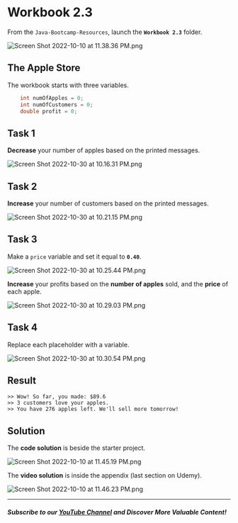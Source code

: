 # Workbook 2.3

From the `Java-Bootcamp-Resources`, launch the **`Workbook 2.3`** folder.

![Screen Shot 2022-10-10 at 11.38.36 PM.png](https://firebasestorage.googleapis.com/v0/b/learnthepart-75aed.appspot.com/o/images%2F7ac7a637-9417-4ea4-a2ca-2b09e22a2292?alt=media&token=dfc582ab-612f-4ae8-bfaf-b15b613fde02)

## The Apple Store
The workbook starts with three variables.

```java
    int numOfApples = 0;
    int numOfCustomers = 0;
    double profit = 0;
```

## **Task 1**

**Decrease** your number of apples based on the printed messages.

![Screen Shot 2022-10-30 at 10.16.31 PM.png](https://firebasestorage.googleapis.com/v0/b/learnthepart-75aed.appspot.com/o/images%2Fd147c705-e2e7-45d7-8f0e-f9e526a93fa3?alt=media&token=f23a9579-f988-4c29-a169-df0006c9acfd)

## **Task 2**

**Increase** your number of customers based on the printed messages.

![Screen Shot 2022-10-30 at 10.21.15 PM.png](https://firebasestorage.googleapis.com/v0/b/learnthepart-75aed.appspot.com/o/images%2F0ce7206e-3aed-4626-a334-02c2b8080161?alt=media&token=789c499c-388e-410b-9b58-2d7d36ec47b9)

## Task 3

Make a `price` variable and set it equal to **`0.40`**.

![Screen Shot 2022-10-30 at 10.25.44 PM.png](https://firebasestorage.googleapis.com/v0/b/learnthepart-75aed.appspot.com/o/images%2Ff47dbee0-5be3-44e6-8e66-fc85468dc2fd?alt=media&token=88bc2e1c-4861-43cc-8e69-d78811768e63)

**Increase** your profits based on the **number of apples** sold, and the **price** of each apple.

![Screen Shot 2022-10-30 at 10.29.03 PM.png](https://firebasestorage.googleapis.com/v0/b/learnthepart-75aed.appspot.com/o/images%2F33fd5ef7-f162-41fb-ad64-3055c518aa0f?alt=media&token=d5c29308-66c6-4461-be56-be89589ca3e7)

## **Task 4**

Replace each placeholder with a variable.

![Screen Shot 2022-10-30 at 10.30.54 PM.png](https://firebasestorage.googleapis.com/v0/b/learnthepart-75aed.appspot.com/o/images%2Fcec281d7-67ba-43a5-a90f-846f7d7a7cda?alt=media&token=65a4451b-4b09-44eb-a57d-e78578004305)

## Result
```
>> Wow! So far, you made: $89.6
>> 3 customers love your apples.
>> You have 276 apples left. We'll sell more tomorrow!
```
## Solution

The **code solution** is beside the starter project.

![Screen Shot 2022-10-10 at 11.45.19 PM.png](https://firebasestorage.googleapis.com/v0/b/learnthepart-75aed.appspot.com/o/images%2F6335f946-e041-4ec4-a9a3-63506cc31db3?alt=media&token=14a2193b-84f2-428e-a0eb-63434ba0cfb2)

The **video solution** is inside the appendix (last section on Udemy).

![Screen Shot 2022-10-10 at 11.46.23 PM.png](https://firebasestorage.googleapis.com/v0/b/learnthepart-75aed.appspot.com/o/images%2F1cc87304-986d-4158-8a78-eba79b0138cd?alt=media&token=3151f5c4-9c0c-4a11-a43a-ed0516c754aa)

-------
##### Subscribe to our [YouTube Channel](https://www.youtube.com/@RayanSlim087?sub_confirmation=1) and Discover More Valuable Content!
